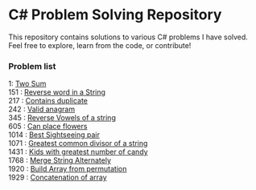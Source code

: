 # C# Problem Solving Repository

This repository contains solutions to various C# problems I have solved. Feel free to explore, learn from the code, or contribute!

### Problem list
1: [Two Sum](leetcode.com/problems/two-sum/)  
151 : [Reverse word in a String](leetcode.com/problems/reverse-words-in-a-string/)  
217 : [Contains duplicate](leetcode.com/problems/contains-duplicate/)  
242 : [Valid anagram](leetcode.com/problems/valid-anagram/)  
345 : [Reverse Vowels of a string](leetcode.com/problems/reverse-words-in-a-string/)  
605 : [Can place flowers](leetcode.com/problems/can-place-flowers/)  
1014 : [Best Sightseeing pair](leetcode.com/problems/best-sightseeing-pair/)  
1071 : [Greatest common divisor of a string](leetcode.com/problems/greatest-common-divisor-of-strings/)  
1431 : [Kids with greatest number of candy](leetcode.com/problems/kids-with-the-greatest-number-of-candies/)  
1768 : [Merge String Alternately](leetcode.com/problems/merge-strings-alternately/)  
1920 : [Build Array from permutation](leetcode.com/problems/build-array-from-permutation/)  
1929 : [Concatenation of array](leetcode.com/problems/concatenation-of-array/)  
